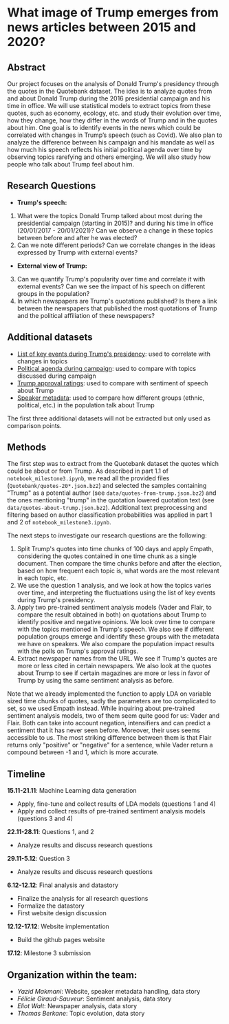 # What image of Trump emerges from news articles between 2015 and 2020?

## Abstract

Our project focuses on the analysis of Donald Trump's presidency through the quotes in the Quotebank dataset. The idea is to analyze quotes from and about Donald Trump during the 2016 presidential campaign and his time in office. We will use statistical models to extract topics from these quotes, such as economy, ecology, etc. and study their evolution over time, how they change, how they differ in the words of Trump and in the quotes about him. One goal is to identify events in the news which could be correlated with changes in Trump’s speech (such as Covid). We also plan to analyze the difference between his campaign and his mandate as well as how much his speech reflects his initial political agenda over time by observing topics rarefying and others emerging. We will also study how people who talk about Trump feel about him.

## Research Questions
- **Trump's speech:**
1. What were the topics Donald Trump talked about most during the presidential campaign (starting in 2015)? and during his time in office (20/01/2017 - 20/01/2021)? Can we observe a change in these topics between before and after he was elected?
2. Can we note different periods? Can we correlate changes in the ideas expressed by Trump with external events?  

- **External view of Trump:**
3. Can we quantify Trump's popularity over time and correlate it with external events? Can we see the impact of his speech on different groups in the population?
4. In which newspapers are Trump's quotations published? Is there a link between the newspapers that published the most quotations of Trump and the political affiliation of these newspapers?


## Additional datasets
- [List of key events during Trump's presidency](https://millercenter.org/president/trump/key-events): used to correlate with changes in topics
- [Political agenda during campaign](https://ballotpedia.org/Donald_Trump_presidential_campaign,_2020): used to compare with topics discussed during campaign
- [Trump approval ratings](https://projects.fivethirtyeight.com/trump-approval-ratings/): used to compare with sentiment of speech about Trump
- [Speaker metadata](https://drive.google.com/drive/folders/1VAFHacZFh0oxSxilgNByb1nlNsqznUf0): used to compare how different groups (ethnic, political, etc.) in the population talk about Trump

The first three additional datasets will not be extracted but only used as comparison points.

## Methods

The first step was to extract from the Quotebank dataset the quotes which could be about or from Trump. As described in part 1.1 of `notebook_milestone3.ipynb`, we read all the provided files (`Quotebank/quotes-20*.json.bz2`) and selected the samples containing "Trump" as a potential author (see `data/quotes-from-trump.json.bz2`) and the ones mentioning "trump" in the quotation lowered quotation text (see `data/quotes-about-trump.json.bz2`). Additional text preprocessing and filtering based on author classification probabilities was applied in part 1 and 2 of `notebook_milestone3.ipynb`.

The next steps to investigate our research questions are the following:

1. Split Trump's quotes into time chunks of 100 days and apply Empath, considering the quotes contained in one time chunk as a single document. Then compare the time chunks before and after the election, based on how frequent each topic is, what words are the most relevant in each topic, etc.
2. We use the question 1 analysis, and we look at how the topics varies over time, and interpreting the fluctuations using the list of key events during Trump's presidency.
3. Apply two pre-trained sentiment analysis models (Vader and Flair, to compare the result obtained in both) on quotations about Trump to identify positive and negative opinions. We look over time to compare with the topics mentioned in Trump's speech. We also see if different population groups emerge and identify these groups with the metadata we have on speakers. We also compare the population impact results with the polls on Trump's approval ratings. 
4. Extract newspaper names from the URL. We see if Trump's quotes are more or less cited in certain newspapers. We also look at the quotes about Trump to see if certain magazines are more or less in favor of Trump by using the same sentiment analysis as before. 


Note that we already implemented the function to apply LDA on variable sized time chunks of quotes, sadly the parameters are too complicated to set, so we used Empath instead.
While inquiring about pre-trained sentiment analysis models, two of them seem quite good for us: Vader and Flair. Both can take into account negation, intensifiers and can predict a sentiment that it has never seen before. Moreover, their uses seems accessible to us. The most striking difference between them is that Flair returns only "positive" or "negative" for a sentence, while Vader return a compound between -1 and 1, which is more accurate.

## Timeline

**15.11-21.11**: Machine Learning data generation

- Apply, fine-tune and collect results of LDA models (questions 1 and 4)
- Apply and collect results of pre-trained sentiment analysis models (questions 3 and 4)

**22.11-28.11**: Questions 1, and 2

- Analyze results and discuss research questions

**29.11-5.12**: Question 3

- Analyze results and discuss research questions

**6.12-12.12**: Final analysis and datastory

- Finalize the analysis for all research questions
- Formalize the datastory
- First website design discussion

**12.12-17.12**: Website implementation

- Build the github pages website

**17.12**: Milestone 3 submission

## Organization within the team:

- *Yazid Makmani*: Website, speaker metadata handling, data story
- *Félicie Giraud-Sauveur*: Sentiment analysis, data story
- *Eliot Walt*: Newspaper analysis, data story
- *Thomas Berkane*: Topic evolution, data story

